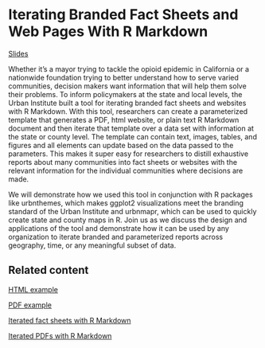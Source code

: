 # Iterating Branded Fact Sheets and Web Pages With R Markdown

[Slides](https://awunderground.github.io/2020-05-20_good-tech-fest/slides)

Whether it’s a mayor trying to tackle the opioid epidemic in California or a nationwide foundation trying to better understand how to serve varied communities, decision makers want information that will help them solve their problems. To inform policymakers at the state and local levels, the Urban Institute built a tool for iterating branded fact sheets and websites with R Markdown. With this tool, researchers can create a parameterized template that generates a PDF, html website, or plain text R Markdown document and then iterate that template over a data set with information at the state or county level. The template can contain text, images, tables, and figures and all elements can update based on the data passed to the parameters. This makes it super easy for researchers to distill exhaustive reports about many communities into fact sheets or websites with the relevant information for the individual communities where decisions are made. 

We will demonstrate how we used this tool in conjunction with R packages like urbnthemes, which makes ggplot2 visualizations meet the branding standard of the Urban Institute and urbnmapr, which can be used to quickly create state and county maps in R. Join us as we discuss the design and applications of the tool and demonstrate how it can be used by any organization to iterate branded and parameterized reports across geography, time, or any meaningful subset of data. 

## Related content

[HTML example](https://www.urban.org/policy-centers/cross-center-initiatives/state-and-local-finance-initiative/projects/state-fiscal-briefs)

[PDF example](https://www.urban.org/policy-centers/income-and-benefits-policy-center/projects/expanding-eitc-workers-without-resident-children)

[Iterated fact sheets with R Markdown](https://medium.com/@urban_institute/iterated-fact-sheets-with-r-markdown-d685eb4eafce) 

[Iterated PDFs with R Markdown](https://medium.com/@urban_institute/iterated-pdfs-with-r-markdown-144e2a6d6a1a) 
